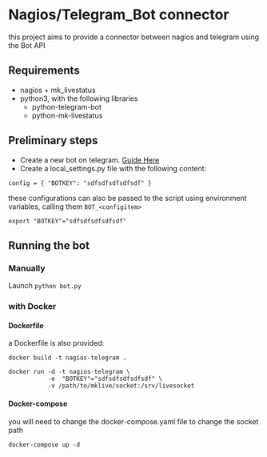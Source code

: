 # Nagios/Telegram_Bot connector

this project aims to provide a connector between nagios and telegram using the Bot API

## Requirements

* nagios + mk_livestatus
* python3, with the following libraries
  * python-telegram-bot
  * python-mk-livestatus

## Preliminary steps

* Create a new bot on telegram. [Guide Here](https://core.telegram.org/bots#creating-a-new-bot)
* Create a local_settings.py file with the following content:
```
config = { "BOTKEY": "sdfsdfsdfsdfsdf" }
```

these configurations can also be passed to the script using environment variables, calling them `BOT_<configitem>`
```
export "BOTKEY"="sdfsdfsdfsdfsdf"
```

## Running the bot

### Manually

Launch `python bot.py`

### with Docker

#### Dockerfile

a Dockerfile is also provided:

```
docker build -t nagios-telegram .

docker run -d -t nagios-telegram \
           -e  "BOTKEY"="sdfsdfsdfsdfsdf" \
           -v /path/to/mklive/socket:/srv/livesocket
```

#### Docker-compose
you will need to change the docker-compose.yaml file to change the socket path

```
docker-compose up -d
```
